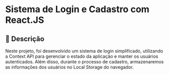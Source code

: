 # Sistema de Login e Cadastro com React.JS

## 📖 Descrição

Neste projeto, foi desenvolvido um sistema de login simplificado, utilizando a Context API para gerenciar o estado da aplicação e manter os usuários autenticados. Além disso, durante o processo de cadastro, armazenaremos as informações dos usuários no Local Storage do navegador.
